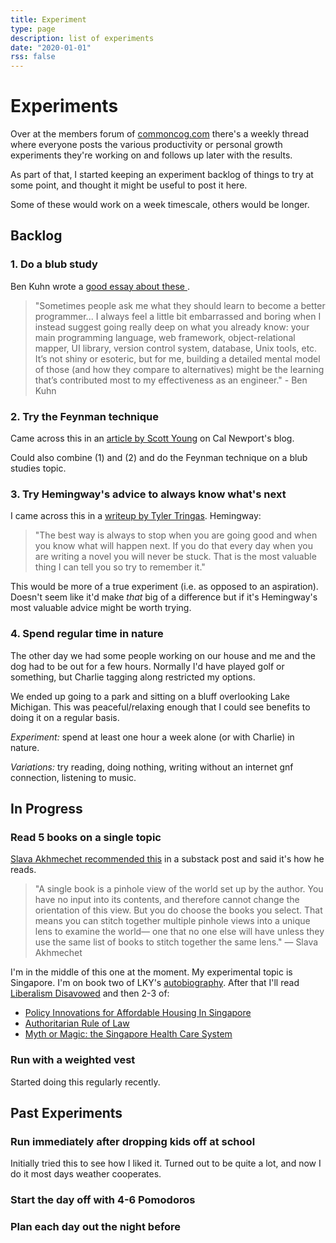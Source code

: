 ```yaml
---
title: Experiment
type: page
description: list of experiments
date: "2020-01-01"
rss: false
---
```


# Experiments

Over at the members forum of [commoncog.com](https://commoncog.com/blog/) there's a
weekly thread where everyone posts the various productivity or personal growth
experiments they're working on and follows up later with the results.

As part of that, I started keeping an experiment backlog of things to try at
some point, and thought it might be useful to post it here.

Some of these would work on a week timescale, others would be longer.

## Backlog
### 1. Do a blub study
Ben Kuhn wrote a [good essay about these ](https://www.benkuhn.net/blub/).

> "Sometimes people ask me what they should learn to become a better
> programmer...  I always feel a little bit embarrassed and boring when I
> instead suggest going really deep on what you already know: your main
> programming language, web framework, object-relational mapper, UI library,
> version control system, database, Unix tools, etc. It’s not shiny or
> esoteric, but for me, building a detailed mental model of those (and how they
> compare to alternatives) might be the learning that’s contributed most to my
> effectiveness as an engineer." - Ben Kuhn

### 2. Try the Feynman technique
Came across this in an [article by Scott Young](https://www.calnewport.com/blog/2012/10/26/mastering-linear-algebra-in-10-days-astounding-experiments-in-ultra-learning/) on Cal Newport's blog.

Could also combine (1) and (2) and do the Feynman technique on a blub studies topic.

### 3. Try Hemingway's advice to always know what's next
I came across this in a [writeup by Tyler
Tringas](https://medium.com/personal-growth/hemingway-on-coding-3cffc43c61e).
Hemingway:

> "The best way is always to stop when you are going good and when you know
> what will happen next. If you do that every day when you are writing a novel
> you will never be stuck. That is the most valuable thing I can tell you so
> try to remember it."

This would be more of a true experiment (i.e. as opposed to an aspiration).
Doesn't seem like it'd make *that* big of a difference but if it's Hemingway's
most valuable advice might be worth trying.

### 4. Spend regular time in nature
The other day we had some people working on our house and me and the dog had to
be out for a few hours. Normally I'd have played golf or something, but Charlie tagging along restricted my options.

We ended up going to a park and sitting on a bluff overlooking Lake Michigan.
This was peaceful/relaxing enough that I could see benefits to doing it on a
regular basis.

*Experiment:* spend at least one hour a week alone (or with Charlie) in nature. 

*Variations:* try reading, doing nothing, writing without an internet
gnf
connection, listening to music.

## In Progress
### **Read 5 books on a single topic**

[Slava Akhmechet recommended this](https://www.spakhm.com/p/how-i-read) in a
substack post and said it's how he reads.

> "A single book is a pinhole view of the world set up by the author. You have
> no input into its contents, and therefore cannot change the orientation of
> this view. But you do choose the books you select. That means you can stitch
> together multiple pinhole views into a unique lens to examine the world— one
> that no one else will have unless they use the same list of books to stitch
> together the same lens." — Slava Akhmechet

I'm in the middle of this one at the moment. My experimental topic
is Singapore. I'm on book two of LKY's [autobiography](https://www.amazon.com/Third-World-First-Singapore-1965-2000/dp/0060197765). After that I'll read [Liberalism Disavowed](https://www.amazon.com/Liberalism-Disavowed-Communitarianism-Capitalism-Singapore/dp/1501713442) and then 2-3 of:

- [Policy Innovations for Affordable Housing In Singapore](https://www.amazon.com/Policy-Innovations-Affordable-Housing-Singapore/dp/3319753487)
- [Authoritarian Rule of Law](https://www.amazon.com/gp/product/B00866GYDW/ref=x_gr_w_glide_sin?caller=Goodreads&callerLink=https%3A%2F%2Fwww.goodreads.com%2Fbook%2Fshow%2F13832316-authoritarian-rule-of-law&tag=x_gr_w_glide_sin-20)
- [Myth or Magic: the Singapore Health Care System](https://www.goodreads.com/book/show/18401211-myth-or-magic---the-singapore-healthcare-system)
### Run with a weighted vest
Started doing this regularly recently.

## Past Experiments
### Run immediately after dropping kids off at school
Initially tried this to see how I liked it. Turned out to be quite a lot, and
now I do it most days weather cooperates.
### Start the day off with 4-6 Pomodoros
### Plan each day out the night before
